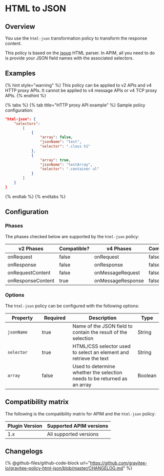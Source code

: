 # HTML to JSON

## Overview

You use the `html-json` transformation policy to transform the response content.

This policy is based on the [jsoup](https://jsoup.org/) HTML parser. In APIM, all you need to do is provide your JSON field names with the associated selectors.

## Examples

{% hint style="warning" %}
This policy can be applied to v2 APIs and v4 HTTP proxy APIs. It cannot be applied to v4 message APIs or v4 TCP proxy APIs.
{% endhint %}

{% tabs %}
{% tab title="HTTP proxy API example" %}
Sample policy configuration:

```json
"html-json": {
    "selectors":
        [
            {
                "array": false,
                "jsonName": "test",
                "selector": ".class h1"
            },
            {
                "array": true,
                "jsonName": "testArray",
                "selector": ".container ul"
            }
        ]
    }
}
```
{% endtab %}
{% endtabs %}

## Configuration

### Phases

The phases checked below are supported by the `html-json` policy:

<table data-full-width="false"><thead><tr><th width="202">v2 Phases</th><th width="139" data-type="checkbox">Compatible?</th><th width="198">v4 Phases</th><th data-type="checkbox">Compatible?</th></tr></thead><tbody><tr><td>onRequest</td><td>false</td><td>onRequest</td><td>false</td></tr><tr><td>onResponse</td><td>false</td><td>onResponse</td><td>false</td></tr><tr><td>onRequestContent</td><td>false</td><td>onMessageRequest</td><td>false</td></tr><tr><td>onResponseContent</td><td>true</td><td>onMessageResponse</td><td>false</td></tr></tbody></table>

### Options

The `html-json` policy can be configured with the following options:

<table><thead><tr><th width="136">Property</th><th width="105" data-type="checkbox">Required</th><th width="349">Description</th><th>Type</th></tr></thead><tbody><tr><td><code>jsonName</code></td><td>true</td><td>Name of the JSON field to contain the result of the selection</td><td>String</td></tr><tr><td><code>selector</code></td><td>true</td><td>HTML/CSS selector used to select an element and retrieve the text</td><td>String</td></tr><tr><td><code>array</code></td><td>false</td><td>Used to determine whether the selection needs to be returned as an array</td><td>Boolean</td></tr></tbody></table>

## Compatibility matrix

The following is the compatibility matrix for APIM and the `html-json` policy:

<table data-full-width="false"><thead><tr><th>Plugin Version</th><th>Supported APIM versions</th></tr></thead><tbody><tr><td>1.x</td><td>All supported versions</td></tr></tbody></table>

## Changelogs

{% @github-files/github-code-block url="https://github.com/gravitee-io/gravitee-policy-html-json/blob/master/CHANGELOG.md" %}
